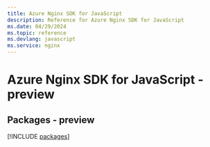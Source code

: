 ```yaml
---
title: Azure Nginx SDK for JavaScript
description: Reference for Azure Nginx SDK for JavaScript
ms.date: 04/29/2024
ms.topic: reference
ms.devlang: javascript
ms.service: nginx
---
```

# Azure Nginx SDK for JavaScript - preview
## Packages - preview
[!INCLUDE [packages](nginx-index.md)]